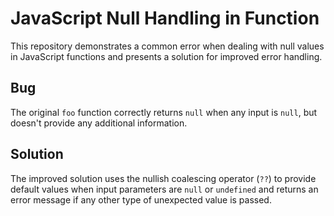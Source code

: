 # JavaScript Null Handling in Function

This repository demonstrates a common error when dealing with null values in JavaScript functions and presents a solution for improved error handling.

## Bug

The original `foo` function correctly returns `null` when any input is `null`, but doesn't provide any additional information. 

## Solution

The improved solution uses the nullish coalescing operator (`??`) to provide default values when input parameters are `null` or `undefined` and returns an error message if any other type of unexpected value is passed.